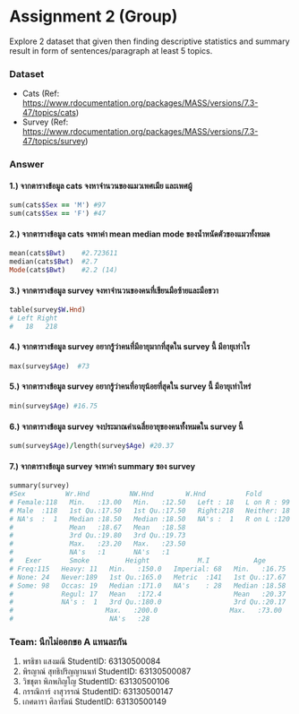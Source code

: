 # Assignment 2 (Group)
Explore 2 dataset that given then finding descriptive statistics and summary result in form of sentences/paragraph at least 5 topics.

### Dataset
- Cats (Ref: https://www.rdocumentation.org/packages/MASS/versions/7.3-47/topics/cats)
- Survey (Ref: https://www.rdocumentation.org/packages/MASS/versions/7.3-47/topics/survey)

### Answer

#### 1.) จากตารางข้อมูล cats จงหาจำนวนของแมวเพศเมีย และเพศผู้
```ruby
sum(cats$Sex == 'M') #97
sum(cats$Sex == 'F') #47
```

#### 2.) จากตารางข้อมูล cats จงหาค่า mean median mode ของน้ำหนัดตัวของแมวทั้งหมด 
```ruby
mean(cats$Bwt)	  #2.723611
median(cats$Bwt)  #2.7
Mode(cats$Bwt)	  #2.2 (14)
```

#### 3.) จากตารางข้อมูล survey จงหาจำนวนของคนที่เขียนมือซ้ายและมือขวา
```ruby
table(survey$W.Hnd)
# Left Right 
#   18   218
```

#### 4.) จากตารางข้อมูล survey อยากรู้ว่าคนที่มีอายุมากที่สุดใน survey นี้ มีอายุเท่าไร
```ruby
max(survey$Age)  #73
```

#### 5.) จากตารางข้อมูล survey อยากรู้ว่าคนที่อายุน้อยที่สุดใน survey นี้ มีอายุเท่าไหร่
```ruby
min(survey$Age) #16.75
```

#### 6.) จากตารางข้อมูล survey จงประมาณค่าเฉลี่ยอายุของคนทั้งหมดใน survey นี้
```ruby
sum(survey$Age)/length(survey$Age) #20.37
```

#### 7.) จากตารางข้อมูล survey จงหาค่า summary ของ survey
```ruby
summary(survey)
#Sex          Wr.Hnd          NW.Hnd        W.Hnd          Fold         Pulse             Clap    
# Female:118   Min.   :13.00   Min.   :12.50   Left : 18   L on R : 99   Min.   : 35.00   Left   : 39  
# Male  :118   1st Qu.:17.50   1st Qu.:17.50   Right:218   Neither: 18   1st Qu.: 66.00   Neither: 50  
# NA's  :  1   Median :18.50   Median :18.50   NA's :  1   R on L :120   Median : 72.50   Right  :147  
#              Mean   :18.67   Mean   :18.58                             Mean   : 74.15   NA's   :  1  
#              3rd Qu.:19.80   3rd Qu.:19.73                             3rd Qu.: 80.00                
#              Max.   :23.20   Max.   :23.50                             Max.   :104.00                
#              NA's   :1       NA's   :1                                 NA's   :45                    
#   Exer       Smoke         Height            M.I           Age       
# Freq:115   Heavy: 11   Min.   :150.0   Imperial: 68   Min.   :16.75  
# None: 24   Never:189   1st Qu.:165.0   Metric  :141   1st Qu.:17.67  
# Some: 98   Occas: 19   Median :171.0   NA's    : 28   Median :18.58  
#            Regul: 17   Mean   :172.4                  Mean   :20.37  
#            NA's :  1   3rd Qu.:180.0                  3rd Qu.:20.17  
#                       Max.   :200.0                  Max.   :73.00  
#                        NA's   :28                                  

```


### Team: นึกไม่ออกขอ A แทนละกัน

1. พรธิชา แสงมณี         StudentID: 63130500084
2. พิรญาณ์ สุทธิปริญญานนท์ StudentID: 63130500087
3. วิชชุตา พิภพภิญโญ      StudentID: 63130500106
4. กรรณิการ์ งาสุวรรณ์      StudentID: 63130500147
5. เกศดารา ศิลารัตน์       StudentID: 63130500149
